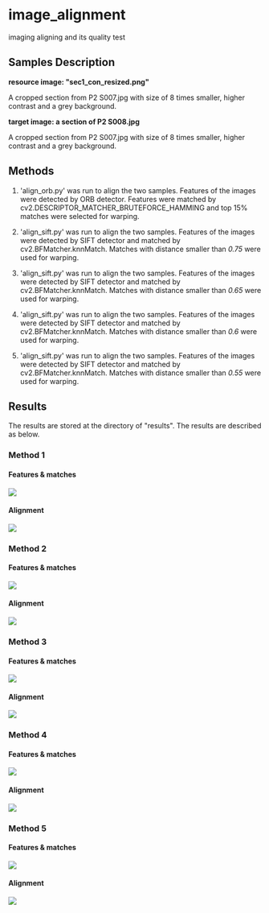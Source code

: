 # image_alignment
imaging aligning and its quality test

## Samples Description 
**resource image: "sec1_con_resized.png"**

A cropped section from P2 S007.jpg with size of 8 times smaller, higher contrast and a grey background.

**target image: a section of P2 S008.jpg**

A cropped section from P2 S007.jpg with size of 8 times smaller, higher contrast and a grey background.

## Methods
1. 'align_orb.py' was run to align the two samples. Features of the images were detected by ORB detector. Features were matched by cv2.DESCRIPTOR_MATCHER_BRUTEFORCE_HAMMING and top 15% matches were selected for warping.

2. 'align_sift.py' was run to align the two samples. Features of the images were detected by SIFT detector and matched by cv2.BFMatcher.knnMatch. Matches with distance smaller than *0.75* were used for warping.

3. 'align_sift.py' was run to align the two samples. Features of the images were detected by SIFT detector and matched by cv2.BFMatcher.knnMatch. Matches with distance smaller than *0.65* were used for warping.

4. 'align_sift.py' was run to align the two samples. Features of the images were detected by SIFT detector and matched by cv2.BFMatcher.knnMatch. Matches with distance smaller than *0.6* were used for warping.

5. 'align_sift.py' was run to align the two samples. Features of the images were detected by SIFT detector and matched by cv2.BFMatcher.knnMatch. Matches with distance smaller than *0.55* were used for warping.

## Results
The results are stored at the directory of "results". The results are described as below.

### Method 1
#### Features & matches
![](results/matches_orb.jpg)
#### Alignment
![](results/aligned_orb.jpg)

### Method 2
#### Features & matches
![](results/matches_075.jpg)
#### Alignment
![](results/aligned_075.jpg)

### Method 3
#### Features & matches
![](results/matches_065.jpg)
#### Alignment
![](results/aligned_065.jpg)

### Method 4
#### Features & matches
![](results/matches_060.jpg)
#### Alignment
![](results/aligned_060.jpg)

### Method 5
#### Features & matches
![](results/matches_055.jpg)
#### Alignment
![](results/aligned_055.jpg)
